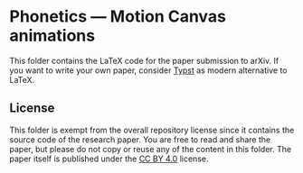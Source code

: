 # Phonetics — Motion Canvas animations

This folder contains the LaTeX code for the paper submission to arXiv. If you want to write your own paper, consider [Typst](https://typst.app/) as modern alternative to LaTeX.

## License

This folder is exempt from the overall repository license since it contains the source code of the research paper. You are free to read and share the paper, but please do not copy or reuse any of the content in this folder. The paper itself is published under the [CC BY 4.0](https://creativecommons.org/licenses/by/4.0/) license.
